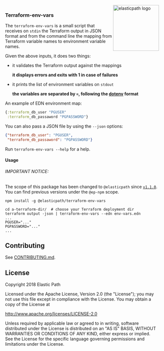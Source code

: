<img src="https://www.elasticpath.com/sites/all/themes/bootstrap/images/elastlic-path-logo-RGB.svg" alt="elasticpath logo" title="elasticpath" align="right" width="150"/>

### Terraform-env-vars

The `terraform-env-vars` is a small script that receives on `stdin` the
Terraform output in JSON format and from the command line the mapping from
Terraform variable names to environment variable names.

Given the above inputs, it does two things:

 * it validates the Terraform output against the mappings

   **it displays errors and exits with 1 in case of failures**

 * it prints the list of environment variables on `stdout`

   **the variables are separated by `=`, following the [dotenv](https://github.com/motdotla/dotenv) format**

An example of EDN environment map:

```clojure
{:terraform_db_user "PGUSER"
 :terraform_db_passaword "PGPASSWORD"}
```

You can also pass a JSON file by using the `--json` options:

```json
{"terraform_db_user": "PGUSER",
 "terraform_db_passaword": "PGPASSWORD"}
```

Run `terraform-env-vars --help` for a help.

#### Usage

###### IMPORTANT NOTICE:

The scope of this package has been changed to `@elasticpath` since [`v1.1.0`](https://github.com/elasticpath/terraform-env-vars/releases/tag/v1.1.0). You can find previous versions under the `@ep-npm` scope.


```shell
npm install -g @elasticpath/terraform-env-vars

cd a-terraform-dir/  # choose your Terraform deployment dir
terraform output -json | terraform-env-vars --edn env-vars.edn
...
PGUSER="..."
PGPASSWORD="..."
...
```

## Contributing

See [CONTRIBUTING.md](./CONTRIBUTING.md).

## License

Copyright 2018 Elastic Path

Licensed under the Apache License, Version 2.0 (the "License");
you may not use this file except in compliance with the License.
You may obtain a copy of the License at

http://www.apache.org/licenses/LICENSE-2.0

Unless required by applicable law or agreed to in writing, software
distributed under the License is distributed on an "AS IS" BASIS,
WITHOUT WARRANTIES OR CONDITIONS OF ANY KIND, either express or implied.
See the License for the specific language governing permissions and
limitations under the License.
